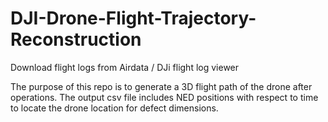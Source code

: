 # DJI-Drone-Flight-Trajectory-Reconstruction

Download flight logs from Airdata /  DJi flight log viewer

The purpose of this repo is to generate a 3D flight path of the drone after operations. 
The output csv file includes NED positions with respect to time to locate the drone location for defect dimensions. 
